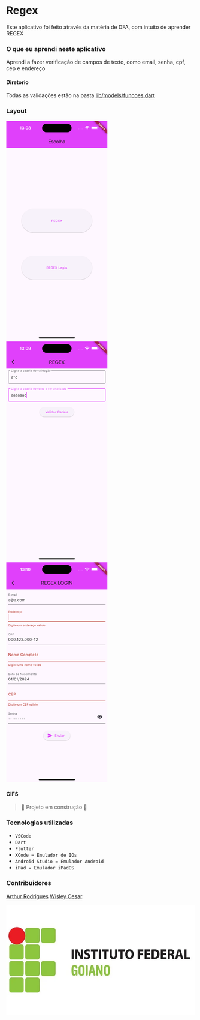 # Regex
Este aplicativo foi feito através da matéria de DFA, com intuito de aprender REGEX

### O que eu aprendi neste aplicativo
Aprendi a fazer verificação de campos de texto, como email, senha, cpf, cep e endereço
<br>

#### Diretorio
Todas as validações estão na pasta [lib/models/funcoes.dart](https://github.com/ArthurRCastilho/Regex/blob/main/lib/models/funcoes.dart)

### Layout

<img src="./assets/imgs/Home_screen.png" alt="HomeScreen" width="270px"> <img src="./assets/imgs/Regex_screen.png" alt="RegexScreen" width="270px"> <img src="./assets/imgs/Regex_login_screen.png" alt="RegexLoginScreen" width="270px">


#### GIFS

> :construction: Projeto em construção :construction:

### Tecnologias utilizadas
- ``VSCode``
- ``Dart``
- ``Flutter``
- ``XCode = Emulador de IOs``
- ``Android Studio = Emulador Android``
- ``iPad = Emulador iPadOS``

### Contribuidores
[Arthur Rodrigues](https://github.com/ArthurRCastilho)
[Wisley Cesar](https://github.com/wisley-cesar)

<img src="./assets/imgs/IFGoiano.png" alt="Logo IFGoiano">
